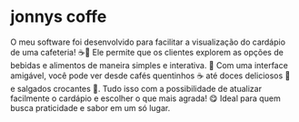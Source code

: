 # jonnys coffe


O meu software foi desenvolvido para facilitar a visualização do cardápio de uma cafeteria! ☕🍰 Ele permite que os clientes explorem as opções de bebidas e alimentos de maneira simples e interativa. 
🍩 Com uma interface amigável, você pode ver desde cafés quentinhos ☕ até doces deliciosos 🍪 e salgados crocantes 🥐. Tudo isso com a possibilidade de atualizar facilmente o cardápio e escolher o 
que mais agrada! 😋 Ideal para quem busca praticidade e sabor em um só lugar.

